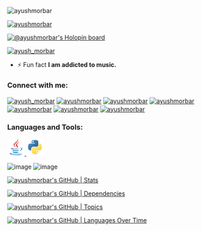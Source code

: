 



<p align="left"> <img src="https://komarev.com/ghpvc/?username=ayushmorbar&label=Profile%20views&color=0e75b6&style=flat" alt="ayushmorbar" /> </p>

<p align="left"> <a href="https://github-profile-trophy.vercel.app/?username=ayushmorbar&theme=dark_lover"><img src="https://github-profile-trophy.vercel.app/?username=ayushmorbar&theme=dark_lover" alt="ayushmorbar" /></a> </p>

[![@ayushmorbar's Holopin board](https://holopin.me/ayushmorbar)](https://holopin.io/@ayushmorbar)

<p align="left"> <a href="https://twitter.com/ayush_morbar" target="blank"><img src="https://img.shields.io/twitter/follow/ayush_morbar?logo=twitter&style=for-the-badge" alt="ayush_morbar" /></a> </p>

- ⚡ Fun fact **I am addicted to music.**

<h3 align="left">Connect with me:</h3>
<p align="left">
<a href="https://twitter.com/ayush_morbar" target="blank"><img align="center" src="https://raw.githubusercontent.com/rahuldkjain/github-profile-readme-generator/master/src/images/icons/Social/twitter.svg" alt="ayush_morbar" height="30" width="40" /></a>
<a href="https://linkedin.com/in/ayushmorbar" target="blank"><img align="center" src="https://raw.githubusercontent.com/rahuldkjain/github-profile-readme-generator/master/src/images/icons/Social/linked-in-alt.svg" alt="ayushmorbar" height="30" width="40" /></a>
<a href="https://kaggle.com/ayushmorbar" target="blank"><img align="center" src="https://raw.githubusercontent.com/rahuldkjain/github-profile-readme-generator/master/src/images/icons/Social/kaggle.svg" alt="ayushmorbar" height="30" width="40" /></a>
<a href="https://fb.com/ayushmorbar" target="blank"><img align="center" src="https://raw.githubusercontent.com/rahuldkjain/github-profile-readme-generator/master/src/images/icons/Social/facebook.svg" alt="ayushmorbar" height="30" width="40" /></a>
<a href="https://instagram.com/ayushmorbar" target="blank"><img align="center" src="https://raw.githubusercontent.com/rahuldkjain/github-profile-readme-generator/master/src/images/icons/Social/instagram.svg" alt="ayushmorbar" height="30" width="40" /></a>
<a href="https://www.youtube.com/c/ayushmorbar" target="blank"><img align="center" src="https://raw.githubusercontent.com/rahuldkjain/github-profile-readme-generator/master/src/images/icons/Social/youtube.svg" alt="ayushmorbar" height="30" width="40" /></a>
<a href="https://www.hackerrank.com/ayushmorbar" target="blank"><img align="center" src="https://raw.githubusercontent.com/rahuldkjain/github-profile-readme-generator/master/src/images/icons/Social/hackerrank.svg" alt="ayushmorbar" height="30" width="40" /></a>
</p>

<h3 align="left">Languages and Tools:</h3>
<p align="left"> <a href="https://www.java.com" target="_blank" rel="noreferrer"> <img src="https://raw.githubusercontent.com/devicons/devicon/master/icons/java/java-original.svg" alt="java" width="40" height="40"/> </a> <a href="https://www.python.org" target="_blank" rel="noreferrer"> <img src="https://raw.githubusercontent.com/devicons/devicon/master/icons/python/python-original.svg" alt="python" width="40" height="40"/> </a> </p>

![image]({https://img.shields.io/badge/ChatGPT-74aa9c?style=for-the-badge&logo=openai&logoColor=white})
![image]({https://img.shields.io/badge/Google%20Bard-886FBF?style=for-the-badge&logo=googlebard&logoColor=fff})


[![ayushmorbar's GitHub | Stats](https://stats.quine.sh/ayushmorbar/github?theme=dark)](https://quine.sh?utm_source=widgets&utm_campaign=ayushmorbar)

[![ayushmorbar's GitHub | Dependencies](https://stats.quine.sh/ayushmorbar/dependencies?theme=dark)](https://quine.sh?utm_source=widgets&utm_campaign=ayushmorbar)

[![ayushmorbar's GitHub | Topics](https://stats.quine.sh/ayushmorbar/topics-over-time?theme=dark)](https://quine.sh?utm_source=widgets&utm_campaign=ayushmorbar)

[![ayushmorbar's GitHub | Languages Over Time](https://stats.quine.sh/ayushmorbar/languages-over-time?theme=dark)](https://quine.sh?utm_source=widgets&utm_campaign=ayushmorbar)
